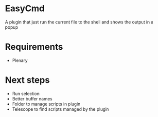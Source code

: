 # EasyCmd
A plugin that just run the current file to the shell and shows the output in a popup

# Requirements
- Plenary

# Next steps
- Run selection
- Better buffer names
- Folder to manage scripts in plugin
- Telescope to find scripts managed by the plugin
